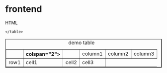 # frontend
HTML
<!DOCTYPE html>
<html>
<head>
	<title>learning tables </title>
</head>
<body>
	<table border="2">
		<caption>demo table</caption>
		<tr>
			<th></th>
			<th>colspan="2"></th><td></td>
			<td>column1</td>
			<td>column2</td>
			<td>column3</td></tr>
		<tr>
			<td>row1</td>
			<td>cell1</td>
			<td>cell2</td>
			<td>cell3</td></tr>
		</tr>
		<tr></tr>
		<tr></tr>

	</table>

</body>
</html>
